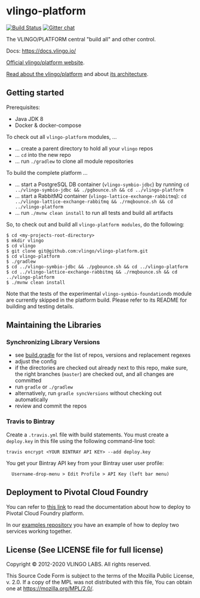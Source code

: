 # vlingo-platform

[![Build Status](https://travis-ci.org/vlingo/vlingo-platform.svg?branch=master)](https://travis-ci.org/vlingo/vlingo-platform) [![Gitter chat](https://badges.gitter.im/gitterHQ/gitter.png)](https://gitter.im/vlingo-platform-java/community)

The VLINGO/PLATFORM central "build all" and other control.

Docs: https://docs.vlingo.io/

[Official vlingo/platform website](https://vlingo.io/).

[Read about the vlingo/platform](https://kalele.io/blog-posts/vlingo-platform/) and about [its architecture](https://kalele.io/blog-posts/vlingo-platform-architecture-part1/).


## Getting started

Prerequisites:
* Java JDK 8
* Docker & docker-compose

To check out all `vlingo-platform` modules, ...
* ... create a parent directory to hold all your `vlingo` repos
* ... `cd` into the new repo
* ... run `./gradlew` to clone all module repositories

To build the complete platform ...
* ... start a PostgreSQL DB container (`vlingo-symbio-jdbc`) by running `cd ../vlingo-symbio-jdbc && ./pgbounce.sh && cd ../vlingo-platform`
* ... start a RabbitMQ container (`vlingo-lattice-exchange-rabbitmq`):  `cd ../vlingo-lattice-exchange-rabbitmq && ./rmqbounce.sh && cd ../vlingo-platform`
* ... run `./mvnw clean install` to run all tests and build all artifacts

So, to check out and build all `vlingo-platform modules`, do the following:

```
$ cd <my-projects-root-directory>
$ mkdir vlingo
$ cd vlingo
$ git clone git@github.com:vlingo/vlingo-platform.git
$ cd vlingo-platform
$ ./gradlew
$ cd ../vlingo-symbio-jdbc && ./pgbounce.sh && cd ../vlingo-platform
$ cd ../vlingo-lattice-exchange-rabbitmq && ./rmqbounce.sh && cd ../vlingo-platform
$ ./mvnw clean install
```

Note that the tests of the experimental `vlingo-symbio-foundationdb` module are currently skipped in the platform build. 
Please refer to its README for building and testing details.

## Maintaining the Libraries

### Synchronizing Library Versions

- see [build.gradle](build.gradle) for the list of repos, versions and replacement regexes
- adjust the config
- if the directories are checked out already next to this repo, make sure, the right branches (`master`) are checked out, and all changes are committed
- run `gradle` or `./gradlew`
- alternatively, run `gradle syncVersions` without checking out automatically
- review and commit the repos

### Travis to Bintray

Create a `.travis.yml` file with build statements. You must create a `deploy.key` in this file using the following command-line tool:

```
travis encrypt <YOUR BINTRAY API KEY> --add deploy.key
```
You get your Bintray API key from your Bintray user user profile:

```
  Username-drop-menu > Edit Profile > API Key (left bar menu)
```

## Deployment to Pivotal Cloud Foundry

You can refer to [this link](PivotalCloudFoundry/DEPLOY.md) to read the documentation about how to deploy to Pivotal Cloud Foundry platform.

In our [examples repository](https://github.com/vlingo/vlingo-examples) you have an example of how to deploy two services working together.


License (See LICENSE file for full license)
-------------------------------------------
Copyright © 2012-2020 VLINGO LABS. All rights reserved.

This Source Code Form is subject to the terms of the
Mozilla Public License, v. 2.0. If a copy of the MPL
was not distributed with this file, You can obtain
one at https://mozilla.org/MPL/2.0/.
